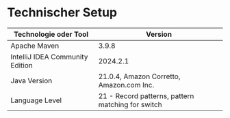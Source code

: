 # Technischer Setup

| Technologie oder Tool           | Version                                           |
|---------------------------------|---------------------------------------------------|
| Apache Maven                    | 3.9.8                                             |
| IntelliJ IDEA Community Edition | 2024.2.1                                          |
| Java Version                    | 21.0.4, Amazon Corretto, Amazon.com Inc.          |
| Language Level                  | 21 - Record patterns, pattern matching for switch |